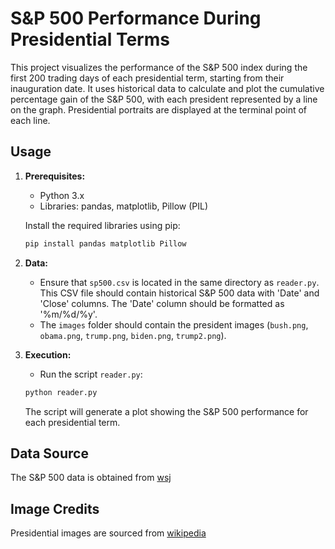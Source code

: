 # S&P 500 Performance During Presidential Terms

This project visualizes the performance of the S&P 500 index during the first 200 trading days of each presidential term, starting from their inauguration date.  It uses historical data to calculate and plot the cumulative percentage gain of the S&P 500, with each president represented by a line on the graph.  Presidential portraits are displayed at the terminal point of each line.

## Usage

1.  **Prerequisites:**
    *   Python 3.x
    *   Libraries: pandas, matplotlib, Pillow (PIL)

    Install the required libraries using pip:

    ```bash
    pip install pandas matplotlib Pillow
    ```

2.  **Data:**
    *   Ensure that `sp500.csv` is located in the same directory as `reader.py`. This CSV file should contain historical S&P 500 data with 'Date' and 'Close' columns.  The 'Date' column should be formatted as '%m/%d/%y'.
    *   The `images` folder should contain the president images (`bush.png`, `obama.png`, `trump.png`, `biden.png`, `trump2.png`).

3.  **Execution:**
    *   Run the script `reader.py`:

    ```bash
    python reader.py
    ```

    The script will generate a plot showing the S&P 500 performance for each presidential term.

## Data Source

The S&P 500 data is obtained from [wsj](https://www.wsj.com/market-data/quotes/index/SPX/historical-prices)

## Image Credits

Presidential images are sourced from [wikipedia](https://en.wikipedia.org/wiki/List_of_presidents_of_the_United_States)
